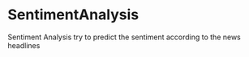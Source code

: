 # SentimentAnalysis
Sentiment Analysis try to predict the sentiment according to the news headlines
